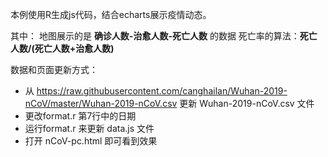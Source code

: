 
本例使用R生成js代码，结合echarts展示疫情动态。

其中：
地图展示的是 **确诊人数-治愈人数-死亡人数** 的数据
死亡率的算法：**死亡人数/(死亡人数+治愈人数)**

数据和页面更新方式：
- 从 https://raw.githubusercontent.com/canghailan/Wuhan-2019-nCoV/master/Wuhan-2019-nCoV.csv 更新 Wuhan-2019-nCoV.csv 文件
- 更改format.r 第7行中的日期
- 运行format.r 来更新 data.js 文件
- 打开 nCoV-pc.html 即可看到效果
